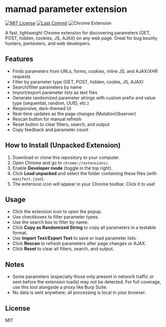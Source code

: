 # mamad parameter extension

[![MIT License](https://img.shields.io/badge/license-MIT-green.svg)](LICENSE)
[![Last Commit](https://img.shields.io/github/last-commit/yourusername/yourrepo.svg?label=last%20commit)](https://github.com/yourusername/yourrepo)
![Chrome Extension](https://img.shields.io/badge/chrome-extension-blue)

A fast, lightweight Chrome extension for discovering parameters (GET, POST, hidden, cookies, JS, AJAX) on any web page. Great for bug bounty hunters, pentesters, and web developers.

## Features
- Finds parameters from URLs, forms, cookies, inline JS, and AJAX/XHR requests
- Filter by parameter type (GET, POST, hidden, cookie, JS, AJAX)
- Search/filter parameters by name
- Import/export parameter lists as text files
- Generate randomized parameter strings with custom prefix and value type (sequential, random, UUID, etc.)
- Responsive, dark-themed UI
- Real-time updates as the page changes (MutationObserver)
- Rescan button for manual refresh
- Reset button to clear filters, search, and output
- Copy feedback and parameter count

## How to Install (Unpacked Extension)
1. Download or clone this repository to your computer.
2. Open Chrome and go to `chrome://extensions/`.
3. Enable **Developer mode** (toggle in the top right).
4. Click **Load unpacked** and select the folder containing these files (with `manifest.json`).
5. The extension icon will appear in your Chrome toolbar. Click it to use!

## Usage
- Click the extension icon to open the popup.
- Use checkboxes to filter parameter types.
- Use the search box to filter by name.
- Click **Copy as Randomized String** to copy all parameters in a testable format.
- Use **Import Text**/**Export Text** to save or load parameter lists.
- Click **Rescan** to refresh parameters after page changes or AJAX.
- Click **Reset** to clear all filters, search, and output.

## Notes
- Some parameters (especially those only present in network traffic or sent before the extension loads) may not be detected. For full coverage, use this tool alongside a proxy like Burp Suite.
- No data is sent anywhere; all processing is local in your browser.

## License
MIT 